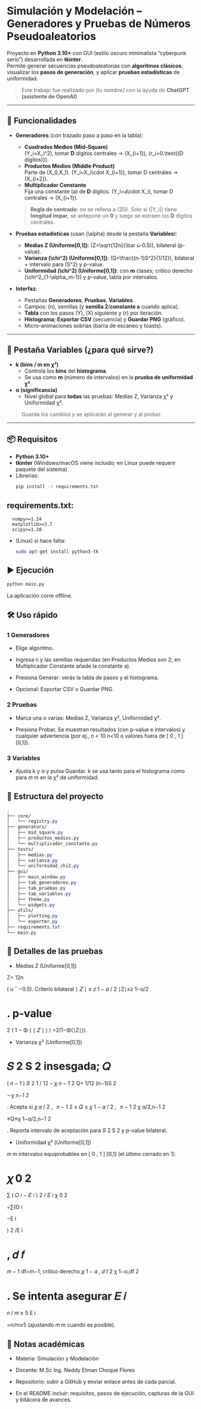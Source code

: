 # Simulación y Modelación – Generadores y Pruebas de Números Pseudoaleatorios

Proyecto en **Python 3.10+** con GUI (estilo oscuro minimalista “cyberpunk serio”) desarrollada en **tkinter**.  
Permite generar secuencias pseudoaleatorias con **algoritmos clásicos**, visualizar los **pasos de generación**, y aplicar **pruebas estadísticas** de uniformidad.  
> Este trabajo fue realizado por *[tu nombre]* con la ayuda de **ChatGPT (asistente de OpenAI)**.

---

## 🎯 Funcionalidades

- **Generadores** (con trazado paso a paso en la tabla):
  - **Cuadrados Medios (Mid-Square)**  
    \(Y_i=X_i^2\), tomar **D** dígitos centrales → \(X_{i+1}\), \(r_i=0.\text{(D dígitos)}\).
  - **Productos Medios (Middle Product)**  
    Parte de \(X_0,X_1\). \(Y_i=X_i\cdot X_{i+1}\), tomar D centrales → \(X_{i+2}\).
  - **Multiplicador Constante**  
    Fija una constante \(a\) de **D** dígitos. \(Y_i=a\cdot X_i\), tomar D centrales → \(X_{i+1}\).

  > **Regla de centrado:** no se rellena a \(2D\). Solo si \(|Y_i|\) tiene **longitud impar**, se antepone un **0** y luego se extraen los **D** dígitos centrales.

- **Pruebas estadísticas** (usan \(\alpha\) desde la pestaña **Variables**):
  - **Medias Z (Uniforme[0,1])**: \(Z=\sqrt{12n}(\bar u-0.5)\), bilateral (p-value).
  - **Varianza \(\chi^2\) (Uniforme[0,1])**: \(Q=\frac{(n-1)S^2}{1/12}\), bilateral + intervalo para \(S^2\) y p-value.
  - **Uniformidad \(\chi^2\) (Uniforme[0,1])**: con **m** clases; crítico derecho \(\chi^2_{1-\alpha,\,m-1}\) y p-value, tabla por intervalos.

- **Interfaz**:
  - Pestañas **Generadores**, **Pruebas**, **Variables**.
  - Campos: \(n\), semillas (y **semilla 2**/**constante a** cuando aplica).
  - **Tabla** con los pasos \(Y\), \(X\) siguiente y \(r\) por iteración.
  - **Histograma**; **Exportar CSV** (secuencia) y **Guardar PNG** (gráfico).
  - Micro-animaciones sobrias (barra de escaneo y toasts).

---

## 🧭 Pestaña **Variables** (¿para qué sirve?)

- **k (bins / m en χ²)**  
  - Controla los **bins** del **histograma**.  
  - Se usa como **m** (número de intervalos) en la **prueba de uniformidad χ²**.
- **α (significancia)**  
  - Nivel global para **todas** las pruebas: Medias Z, Varianza χ² y Uniformidad χ².

> Guarda los cambios y se aplicarán al generar y al probar.

---

## 📦 Requisitos

- **Python 3.10+**
- **tkinter** (Windows/macOS viene incluido; en Linux puede requerir paquete del sistema)
- Librerías:
  ```bash
  pip install -r requirements.txt

## requirements.txt:
```shell
  numpy>=1.24
  matplotlib>=3.7
  scipy>=1.10
```
* (Linux) si hace falta:
  ```bash
  sudo apt-get install python3-tk

## ▶️ Ejecución
  ```bash
  python main.py
```

La aplicación corre offline.

## 🛠️ Uso rápido

### 1 Generadores

* Elige algoritmo.

* Ingresa n y las semillas requeridas (en Productos Medios son 2; en Multiplicador Constante añade la constante a).

* Presiona Generar: verás la tabla de pasos y el histograma.

* Opcional: Exportar CSV o Guardar PNG.

### 2 Pruebas

* Marca una o varias: Medias Z, Varianza χ², Uniformidad χ².

* Presiona Probar. Se muestran resultados (con p-value e intervalos) y cualquier advertencia (por ej., 
𝑛
<
10
n<10 o valores fuera de 
[
0
,
1
]
[0,1]).

### 3 Variables

* Ajusta k y α y pulsa Guardar.
k se usa tanto para el histograma como para 
𝑚
m en la χ² de uniformidad.

## 📁 Estructura del proyecto
```css
.
├── core/
│   └── registry.py
├── generators/
│   ├── mid_square.py
│   ├── productos_medios.py
│   └── multiplicador_constante.py
├── tests/
│   ├── medias.py
│   ├── varianza.py
│   └── uniformidad_chi2.py
├── gui/
│   ├── main_window.py
│   ├── tab_generadores.py
│   ├── tab_pruebas.py
│   ├── tab_variables.py
│   ├── theme.py
│   └── widgets.py
├── utils/
│   ├── plotting.py
│   └── exporter.py
├── requirements.txt
└── main.py
```
## 🧪 Detalles de las pruebas
* Medias Z (Uniforme[0,1])

Z=
12n
	​

(
u
ˉ
−0.5). Criterio bilateral 
∣
𝑍
∣
≤
𝑧
1
−
𝛼
/
2
∣Z∣≤z
1−α/2
	​

.
p-value 
=
2
(
1
−
Φ
(
∣
𝑍
∣
)
)
=2(1−Φ(∣Z∣)).
* Varianza χ² (Uniforme[0,1])

𝑆
2
S
2
 insesgada; 
𝑄
=
(
𝑛
−
1
)
𝑆
2
1
/
12
∼
𝜒
𝑛
−
1
2
Q=
1/12
(n−1)S
2
	​

∼χ
n−1
2
	​

.
Acepta si 
𝜒
𝛼
/
2
,
 
𝑛
−
1
2
≤
𝑄
≤
𝜒
1
−
𝛼
/
2
,
 
𝑛
−
1
2
χ
α/2,n−1
2
	​

≤Q≤χ
1−α/2,n−1
2
	​

.
Reporta intervalo de aceptación para 
𝑆
2
S
2
 y p-value bilateral.

* Uniformidad χ² (Uniforme[0,1])

𝑚
m intervalos equiprobables en 
[
0
,
1
]
[0,1] (el último cerrado en 1).

𝜒
0
2
=
∑
(
𝑂
𝑖
−
𝐸
𝑖
)
2
/
𝐸
𝑖
χ
0
2
	​

=∑(O
i
	​

−E
i
	​

)
2
/E
i
	​

, 
𝑑
𝑓
=
𝑚
−
1
df=m−1, crítico derecho 
𝜒
1
−
𝛼
,
𝑑
𝑓
2
χ
1−α,df
2
	​

.
Se intenta asegurar 
𝐸
𝑖
=
𝑛
/
𝑚
≥
5
E
i
	​

=n/m≥5 (ajustando 
𝑚
m cuando es posible).

## 📑 Notas académicas

* Materia: Simulación y Modelación

* Docente: M.Sc Ing. Neddy Etman Choque Flores

* Repositorio: subir a GitHub y enviar enlace antes de cada parcial.

* En el README incluir: requisitos, pasos de ejecución, capturas de la GUI y bitácora de avances.



